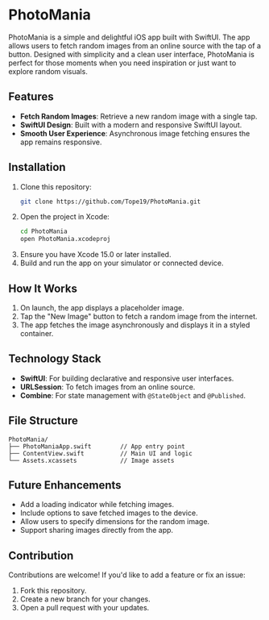 # PhotoMania

PhotoMania is a simple and delightful iOS app built with SwiftUI. The app allows users to fetch random images from an online source with the tap of a button. Designed with simplicity and a clean user interface, PhotoMania is perfect for those moments when you need inspiration or just want to explore random visuals.

## Features

- **Fetch Random Images**: Retrieve a new random image with a single tap.
- **SwiftUI Design**: Built with a modern and responsive SwiftUI layout.
- **Smooth User Experience**: Asynchronous image fetching ensures the app remains responsive.


## Installation

1. Clone this repository:
   ```bash
   git clone https://github.com/Tope19/PhotoMania.git
   ```
2. Open the project in Xcode:
   ```bash
   cd PhotoMania
   open PhotoMania.xcodeproj
   ```
3. Ensure you have Xcode 15.0 or later installed.
4. Build and run the app on your simulator or connected device.

## How It Works

1. On launch, the app displays a placeholder image.
2. Tap the "New Image" button to fetch a random image from the internet.
3. The app fetches the image asynchronously and displays it in a styled container.

## Technology Stack

- **SwiftUI**: For building declarative and responsive user interfaces.
- **URLSession**: To fetch images from an online source.
- **Combine**: For state management with `@StateObject` and `@Published`.

## File Structure

```
PhotoMania/
├── PhotoManiaApp.swift        // App entry point
├── ContentView.swift          // Main UI and logic
└── Assets.xcassets            // Image assets
```

## Future Enhancements

- Add a loading indicator while fetching images.
- Include options to save fetched images to the device.
- Allow users to specify dimensions for the random image.
- Support sharing images directly from the app.

## Contribution

Contributions are welcome! If you'd like to add a feature or fix an issue:

1. Fork this repository.
2. Create a new branch for your changes.
3. Open a pull request with your updates.
